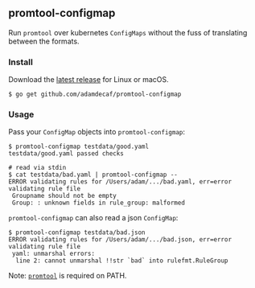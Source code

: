 ## promtool-configmap

Run `promtool` over kubernetes `ConfigMaps` without the fuss of translating between the formats.

### Install

Download the [latest release](https://github.com/adamdecaf/promtool-configmap/releases/latest) for Linux or macOS.

```
$ go get github.com/adamdecaf/promtool-configmap
```

### Usage

Pass your `ConfigMap` objects into `promtool-configmap`:

```
$ promtool-configmap testdata/good.yaml
testdata/good.yaml passed checks

# read via stdin
$ cat testdata/bad.yaml | promtool-configmap --
ERROR validating rules for /Users/adam/.../bad.yaml, err=error validating rule file
 Groupname should not be empty
 Group: : unknown fields in rule_group: malformed
```

`promtool-configmap` can also read a json `ConfigMap`:

```
$ promtool-configmap testdata/bad.json
ERROR validating rules for /Users/adam/.../bad.json, err=error validating rule file
 yaml: unmarshal errors:
  line 2: cannot unmarshal !!str `bad` into rulefmt.RuleGroup
```

Note: [`promtool`](https://github.com/prometheus/prometheus/tree/master/cmd/promtool) is required on PATH.
